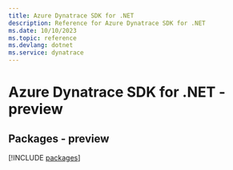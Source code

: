 ```yaml
---
title: Azure Dynatrace SDK for .NET
description: Reference for Azure Dynatrace SDK for .NET
ms.date: 10/10/2023
ms.topic: reference
ms.devlang: dotnet
ms.service: dynatrace
---
```

# Azure Dynatrace SDK for .NET - preview
## Packages - preview
[!INCLUDE [packages](dynatrace-index.md)]